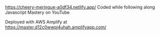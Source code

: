 https://cheery-meringue-a0df34.netlify.app/
Coded while following along Javascript Mastery on YouTube

Deployed with AWS Amplify at https://master.d12c0wwqj4uhah.amplifyapp.com/
